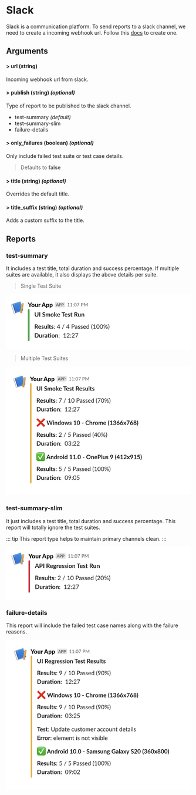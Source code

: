 # Slack

Slack is a communication platform. To send reports to a slack channel, we need to create a incoming webhook url. Follow this [docs](https://api.slack.com/messaging/webhooks) to create one.

## Arguments

#### > url (string)

Incoming webhook url from slack.

#### > publish (string) _(optional)_

Type of report to be published to the slack channel.

- test-summary _(default)_
- test-summary-slim
- failure-details

#### > only_failures (boolean) _(optional)_

Only include failed test suite or test case details.

> Defaults to **false**

#### > title (string) _(optional)_

Overrides the default title.

#### > title_suffix (string) _(optional)_

Adds a custom suffix to the title.

## Reports

### test-summary

It includes a test title, total duration and success percentage. If multiple suites are available, it also displays the above details per suite.

> Single Test Suite

![single-suite](../assets/images/slack/slack-test-summary-single-suite.png)

> Multiple Test Suites

![multiple-suite](../assets/images/slack/slack-test-summary-multiple-suites.png)

### test-summary-slim

It just includes a test title, total duration and success percentage. This report will totally ignore the test suites.

::: tip
This report type helps to maintain primary channels clean.
:::

![slim-multiple-suite](../assets/images/slack/slack-test-summary-slim.png)

### failure-details

This report will include the failed test case names along with the failure reasons.

![failure-details](../assets/images/slack/slack-failure-details.png)